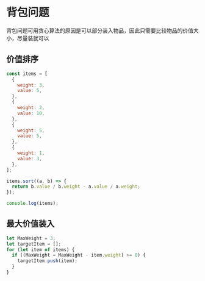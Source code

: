 # 背包问题

背包问题可用贪心算法的原因是可以部分装入物品，因此只需要比较物品的价值大小，尽量装就可以

## 价值排序

```javascript
const items = [
  {
    weight: 3,
    value: 5,
  },
  {
    weight: 2,
    value: 10,
  },
  {
    weight: 5,
    value: 5,
  },
  {
    weight: 1,
    value: 3,
  },
];

items.sort((a, b) => {
  return b.value / b.weight - a.value / a.weight;
});

console.log(items);
```

## 最大价值装入

```javascript
let MaxWeight = 3;
let targetItem = [];
for (let item of items) {
  if ((MaxWeight = MaxWeight - item.weight) >= 0) {
    targetItem.push(item);
  }
}
```
